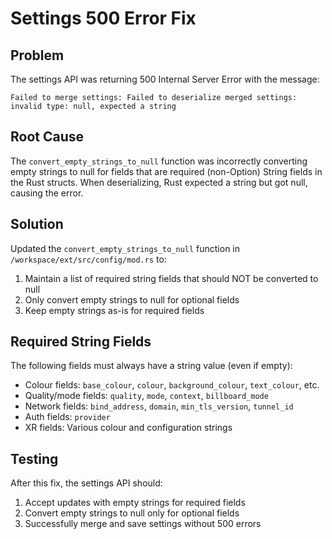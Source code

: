 # Settings 500 Error Fix

## Problem
The settings API was returning 500 Internal Server Error with the message:
```
Failed to merge settings: Failed to deserialize merged settings: invalid type: null, expected a string
```

## Root Cause
The `convert_empty_strings_to_null` function was incorrectly converting empty strings to null for fields that are required (non-Option) String fields in the Rust structs. When deserializing, Rust expected a string but got null, causing the error.

## Solution
Updated the `convert_empty_strings_to_null` function in `/workspace/ext/src/config/mod.rs` to:
1. Maintain a list of required string fields that should NOT be converted to null
2. Only convert empty strings to null for optional fields
3. Keep empty strings as-is for required fields

## Required String Fields
The following fields must always have a string value (even if empty):
- Colour fields: `base_colour`, `colour`, `background_colour`, `text_colour`, etc.
- Quality/mode fields: `quality`, `mode`, `context`, `billboard_mode`
- Network fields: `bind_address`, `domain`, `min_tls_version`, `tunnel_id`
- Auth fields: `provider`
- XR fields: Various colour and configuration strings

## Testing
After this fix, the settings API should:
1. Accept updates with empty strings for required fields
2. Convert empty strings to null only for optional fields
3. Successfully merge and save settings without 500 errors